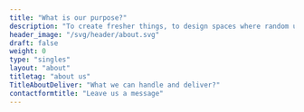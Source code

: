 ```yaml
---
title: "What is our purpose?"
description: "To create fresher things, to design spaces where random users feel truly comfortable, and to craft visuals that catch the eye."
header_image: "/svg/header/about.svg"
draft: false
weight: 0
type: "singles"
layout: "about"
titletag: "about us"
TitleAboutDeliver: "What we can handle and deliver?"
contactformtitle: "Leave us a message"
---
```

